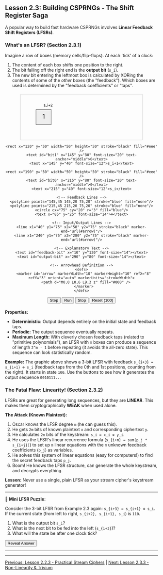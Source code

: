 ## Lesson 2.3: Building CSPRNGs - The Shift Register Saga

A popular way to build fast hardware CSPRNGs involves **Linear Feedback Shift Registers (LFSRs)**.

### What's an LFSR? (Section 2.3.1)

Imagine a row of boxes (memory cells/flip-flops). At each 'tick' of a clock:

1.  The content of each box shifts one position to the right.
2.  The bit falling off the right end is the **output bit** (`s_i`).
3.  The new bit entering the leftmost box is calculated by XORing the contents of some of the *other* boxes (the "feedback"). Which boxes are used is determined by the "feedback coefficients" or "taps".

<div style="text-align: center; margin: 20px 0;">
  <svg id="lfsr-svg" width="400" height="150" style="border: 1px solid #ccc;">
    <!-- Boxes -->
    <rect x="50" y="50" width="50" height="50" stroke="black" fill="#eee" />
    <text id="bit2" x="75" y="80" font-size="20" text-anchor="middle">1</text>
    <text x="75" y="40" font-size="12">s_i+2</text>

    <rect x="120" y="50" width="50" height="50" stroke="black" fill="#eee" />
    <text id="bit1" x="145" y="80" font-size="20" text-anchor="middle">0</text>
    <text x="145" y="40" font-size="12">s_i+1</text>

    <rect x="190" y="50" width="50" height="50" stroke="black" fill="#eee" />
    <text id="bit0" x="215" y="80" font-size="20" text-anchor="middle">0</text>
    <text x="215" y="40" font-size="12">s_i</text>

    <!-- Feedback Lines -->
    <polyline points="145,45 145,20 75,20" stroke="blue" fill="none"/>
    <polyline points="215,45 215,20 75,20" stroke="blue" fill="none"/>
    <circle cx="75" cy="20" r="3" fill="blue"/>
    <text x="85" y="25" font-size="14">⊕</text>

    <!-- Input/Output Lines -->
    <line x1="40" y1="75" x2="50" y2="75" stroke="black" marker-end="url(#arrow)"/>
    <line x1="240" y1="75" x2="280" y2="75" stroke="black" marker-end="url(#arrow)"/>

    <!-- Explanatory Text -->
    <text id="feedback-bit" x="10" y="130" font-size="14"></text>
    <text id="output-bit" x="290" y="80" font-size="14"></text>

    <!-- Arrowhead Definition -->
    <defs>
      <marker id="arrow" markerWidth="10" markerHeight="10" refX="8" refY="3" orient="auto" markerUnits="strokeWidth">
        <path d="M0,0 L0,6 L9,3 z" fill="#000" />
      </marker>
    </defs>
  </svg>
  <div style="margin-top: 10px;">
    <button id="lfsr-step">Step</button>
    <button id="lfsr-run">Run</button>
    <button id="lfsr-stop">Stop</button>
    <button id="lfsr-reset">Reset (100)</button>
  </div>
</div>

**Properties:**

*   **Deterministic:** Output depends entirely on the initial state and feedback taps.
*   **Periodic:** The output sequence eventually repeats.
*   **Maximum Length:** With cleverly chosen feedback taps (related to "primitive polynomials"), an LFSR with `m` boxes can produce a sequence of length `2^m - 1` before repeating (it avoids the all-zero state). This sequence can look statistically random.

**Example:** The graphic above shows a 3-bit LFSR with feedback `s_{i+3} = s_{i+1} ⊕ s_i` (feedback taps from the 0th and 1st positions, counting from the right). It starts in state `100`. Use the buttons to see how it generates the output sequence `0010111...`

### The Fatal Flaw: Linearity! (Section 2.3.2)

LFSRs are great for generating long sequences, but they are **LINEAR**. This makes them cryptographically **WEAK** when used alone.

**The Attack (Known Plaintext):**

1.  Oscar knows the LFSR degree `m` (he can guess this).
2.  He gets `2m` bits of known plaintext `x` and corresponding ciphertext `y`.
3.  He calculates `2m` bits of the keystream: `s_i = x_i ⊕ y_i`.
4.  He uses the LFSR's linear recurrence formula (`s_{i+m} = sum(p_j * s_{i+j})`) to set up `m` linear equations with the `m` unknown feedback coefficients (`p_j`) as variables.
5.  He solves this system of linear equations (easy for computers!) to find the secret feedback taps `p_j`.
6.  Boom! He knows the LFSR structure, can generate the whole keystream, and decrypts everything.

**Lesson:** Never use a single, plain LFSR as your stream cipher's keystream generator!

***

**🧩 Mini LFSR Puzzle:**

Consider the 3-bit LFSR from Example 2.3 again: `s_{i+3} = s_{i+1} ⊕ s_i`.
If the current state (from left to right, `s_{i+2}, s_{i+1}, s_i`) is `110`.

1.  What is the output bit `s_i`?
2.  What is the next bit to be fed into the left (`s_{i+3}`)?
3.  What will the state be after one clock tick?

<button onclick="revealAnswer('lfsrAnswer', this)">Reveal Answer</button>
<span id="lfsrAnswer" style="display: none;">
*(Answer: 1. Output `s_i` = 0. 2. Next bit `s_{i+3} = s_{i+1} ⊕ s_i = 1 ⊕ 0 = 1`. 3. New state = `111`.)*
</span>

***

---

[Previous: Lesson 2.2.3 - Practical Stream Ciphers](ch02_practical.html) | [Next: Lesson 2.3.3 - Non-Linearity & Trivium](ch02_nonlinear.html)

<script src="../scripts/main.js"></script>
<script src="../scripts/lfsr_animation.js"></script> 